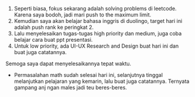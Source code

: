 1. Seperti biasa, fokus sekarang adalah solving problems di leetcode. Karena saya bodoh, jadi mari push to the maximum limit.
2. Kemudian saya akan belajar bahasa inggris di duolingo, target hari ini adalah push rank ke peringkat 2.
3. Lalu menyelesaikan tugas-tugas high priority dan medium, juga coba belajar cara buat ppt presentasi.
4. Untuk low priority, ada UI-UX Research and Design buat hari ini dan buat juga catatannya.

Semoga saya dapat menyelesaikannya tepat waktu.

- Permasalahan math sudah selesai hari ini, selanjutnya tinggal melanjutkan pelajaran yang kemarin, lalu buat juga catatannya. Ternyata gampang anj ngan males jadi teu beres-beres.